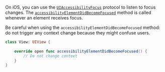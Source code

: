 On iOS, you can use the [`UIAccessibilityFocus`](https://developer.apple.com/documentation/objectivec/nsobject/uiaccessibilityfocus) protocol to listen to focus changes. The [`accessibilityElementDidBecomeFocused`](https://developer.apple.com/documentation/objectivec/nsobject/1615183-accessibilityelementdidbecomefoc) method is called whenever an element receives focus.

Be careful when using the `accessibilityElementDidBecomeFocused` method: do not trigger any context change because they might confuse users.

```swift
class View: UIView {
    
    override open func accessibilityElementDidBecomeFocused() {
        // Do not change context
    }
}
```
